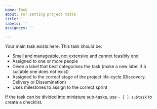 ```yaml
---
name: Task
about: For setting project tasks
title: ''
labels: ''
assignees: ''

---
```


Your main task exists here. This task should be:

- Small and manageable, not extensive and cannot feasibly end
- Assigned to one or more people
- Given a label that best categorises the task (make a new label if a suitable one does not exist)
- Assigned to the correct stage of the project life-cycle (Discovery, Delivery or Dissemination)
- Uses milestones to assign to the correct sprint

If the task can be divided into miniature sub-tasks, use `- [ ] subtask` to create a checklist.
